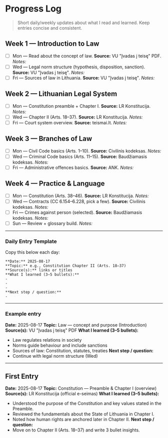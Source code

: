# Progress Log

> Short daily/weekly updates about what I read and learned. Keep entries concise and consistent.

## Week 1 — Introduction to Law
- [ ] Mon — Read about the concept of law. **Source:** VU "Įvadas į teisę" PDF. *Notes:* 
- [ ] Wed — Legal norm structure (hypothesis, disposition, sanction). **Source:** VU "Įvadas į teisę". *Notes:* 
- [ ] Fri — Sources of law in Lithuania. **Source:** VU "Įvadas į teisę". *Notes:* 

## Week 2 — Lithuanian Legal System
- [ ] Mon — Constitution preamble + Chapter I. **Source:** LR Konstitucija. *Notes:* 
- [ ] Wed — Chapter II (Arts. 18–37). **Source:** LR Konstitucija. *Notes:* 
- [ ] Fri — Court system overview. **Source:** teismai.lt. *Notes:* 

## Week 3 — Branches of Law
- [ ] Mon — Civil Code basics (Arts. 1–10). **Source:** Civilinis kodeksas. *Notes:* 
- [ ] Wed — Criminal Code basics (Arts. 11–15). **Source:** Baudžiamasis kodeksas. *Notes:* 
- [ ] Fri — Administrative offences basics. **Source:** ANK. *Notes:* 

## Week 4 — Practice & Language
- [ ] Mon — Constitution (Arts. 38–46). **Source:** LR Konstitucija. *Notes:* 
- [ ] Wed — Contracts (CC 6.154–6.228, pick a few). **Source:** Civilinis kodeksas. *Notes:* 
- [ ] Fri — Crimes against person (selected). **Source:** Baudžiamasis kodeksas. *Notes:* 
- [ ] Sun — Review + glossary build. *Notes:* 

---

### Daily Entry Template
Copy this below each day:

```
**Date:** 2025-08-17
**Topic:** e.g., Constitution Chapter II (Arts. 18–37)
**Source(s):** links or titles
**What I learned (3–5 bullets):**
- 
- 
- 
**Next step / question:**
- 
```

---

### Example entry
**Date:** 2025-08-17
**Topic:** Law — concept and purpose (Introduction)
**Source(s):** VU "Įvadas į teisę" PDF
**What I learned (3–5 bullets):**
- Law regulates relations in society
- Norms guide behaviour and include sanctions
- Sources of law: Constitution, statutes, treaties
**Next step / question:**
- Continue with legal norm structure (Wed)


---

## First Entry
**Date:** 2025-08-17
**Topic:** Constitution — Preamble & Chapter I (overview)
**Source(s):** LR Konstitucija (official e-seimas)
**What I learned (3–5 bullets):**
- Understood the purpose of the Constitution and key values stated in the Preamble.
- Reviewed the fundamentals about the State of Lithuania in Chapter I.
- Noted how human rights are anchored later in Chapter II.
**Next step / question:**
- Move on to Chapter II (Arts. 18–37) and write 3 bullet insights.
